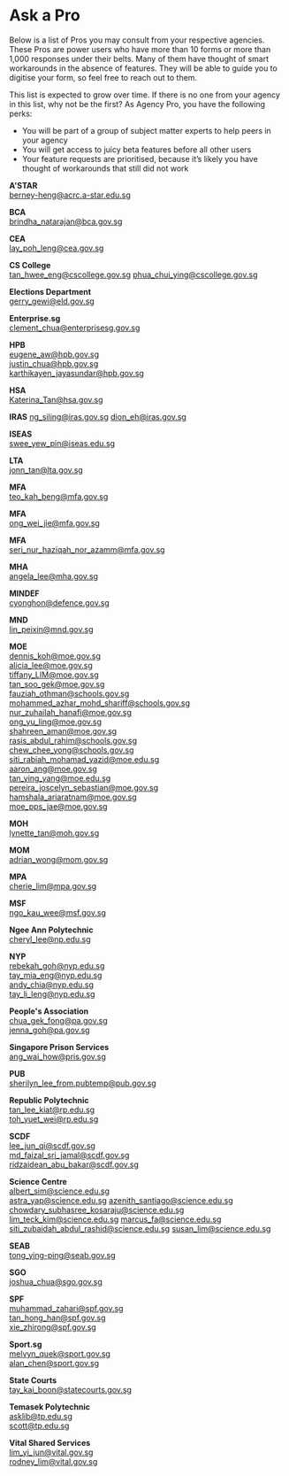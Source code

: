 # Ask a Pro

Below is a list of Pros you may consult from your respective agencies. These Pros are power users who have more than 10 forms or more than 1,000 responses under their belts. Many of them have thought of smart workarounds in the absence of features. They will be able to guide you to digitise your form, so feel free to reach out to them.

This list is expected to grow over time. If there is no one from your agency in this list, why not be the first? As Agency Pro, you have the following perks:
- You will be part of a group of subject matter experts to help peers in your agency
- You will get access to juicy beta features before all other users
- Your feature requests are prioritised, because it’s likely you have thought of workarounds that still did not work

**A'STAR**  
berney-heng@acrc.a-star.edu.sg

**BCA**  
brindha_natarajan@bca.gov.sg

**CEA**  
lay_poh_leng@cea.gov.sg

**CS College**  
tan_hwee_eng@cscollege.gov.sg
phua_chui_ying@cscollege.gov.sg

**Elections Department**  
gerry_gewi@eld.gov.sg

**Enterprise.sg**  
clement_chua@enterprisesg.gov.sg

**HPB**  
eugene_aw@hpb.gov.sg  
justin_chua@hpb.gov.sg  
karthikayen_jayasundar@hpb.gov.sg

**HSA**  
Katerina_Tan@hsa.gov.sg

**IRAS** 
ng_siling@iras.gov.sg
dion_eh@iras.gov.sg

**ISEAS**  
swee_yew_pin@iseas.edu.sg

**LTA**  
jonn_tan@lta.gov.sg

**MFA**  
teo_kah_beng@mfa.gov.sg

**MFA**  
ong_wei_jie@mfa.gov.sg

**MFA**  
seri_nur_haziqah_nor_azamm@mfa.gov.sg

**MHA**  
angela_lee@mha.gov.sg

**MINDEF**  
cyonghon@defence.gov.sg

**MND**  
lin_peixin@mnd.gov.sg

**MOE**  
dennis_koh@moe.gov.sg  
alicia_lee@moe.gov.sg  
tiffany_LIM@moe.gov.sg  
tan_soo_gek@moe.gov.sg  
fauziah_othman@schools.gov.sg  
mohammed_azhar_mohd_shariff@schools.gov.sg  
nur_zuhailah_hanafi@moe.gov.sg  
ong_yu_ling@moe.gov.sg  
shahreen_aman@moe.gov.sg  
rasis_abdul_rahim@schools.gov.sg  
chew_chee_yong@schools.gov.sg  
siti_rabiah_mohamad_yazid@moe.edu.sg  
aaron_ang@moe.gov.sg  
tan_ying_yang@moe.edu.sg  
pereira_joscelyn_sebastian@moe.gov.sg  
hamshala_ariaratnam@moe.gov.sg  
moe_pps_jae@moe.gov.sg  

**MOH**  
lynette_tan@moh.gov.sg

**MOM**  
adrian_wong@mom.gov.sg

**MPA**  
cherie_lim@mpa.gov.sg

**MSF**  
ngo_kau_wee@msf.gov.sg

**Ngee Ann Polytechnic**  
cheryl_lee@np.edu.sg

**NYP**  
rebekah_goh@nyp.edu.sg  
tay_mia_eng@nyp.edu.sg  
andy_chia@nyp.edu.sg  
tay_li_leng@nyp.edu.sg

**People's Association**  
chua_gek_fong@pa.gov.sg  
jenna_goh@pa.gov.sg

**Singapore Prison Services**  
ang_wai_how@pris.gov.sg

**PUB**  
sherilyn_lee_from.pubtemp@pub.gov.sg

**Republic Polytechnic**  
tan_lee_kiat@rp.edu.sg  
toh_yuet_wei@rp.edu.sg

**SCDF**    
lee_jun_qi@scdf.gov.sg   
md_faizal_sri_jamal@scdf.gov.sg  
ridzaidean_abu_bakar@scdf.gov.sg

**Science Centre**   
albert_sim@science.edu.sg  
astra_yap@science.edu.sg
azenith_santiago@science.edu.sg
chowdary_subhasree_kosaraju@science.edu.sg
lim_teck_kim@science.edu.sg
marcus_fa@science.edu.sg
siti_zubaidah_abdul_rashid@science.edu.sg
susan_lim@science.edu.sg

**SEAB**  
tong_ying-ping@seab.gov.sg

**SGO**  
joshua_chua@sgo.gov.sg

**SPF**  
muhammad_zahari@spf.gov.sg  
tan_hong_han@spf.gov.sg  
xie_zhirong@spf.gov.sg

**Sport.sg**  
melvyn_quek@sport.gov.sg  
alan_chen@sport.gov.sg

**State Courts**  
tay_kai_boon@statecourts.gov.sg

**Temasek Polytechnic**    
asklib@tp.edu.sg    
scott@tp.edu.sg

**Vital Shared Services**  
lim_yi_jun@vital.gov.sg  
rodney_lim@vital.gov.sg
